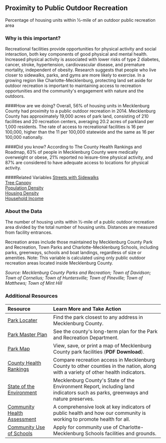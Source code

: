 ﻿## Proximity to Public Outdoor Recreation
Percentage of housing units within &#189;-mile of an outdoor public recreation area

### Why is this important?
Recreational facilities provide opportunities for physical activity and social interaction, both key components of good physical and mental health. Increased physical activity is associated with lower risks of type 2 diabetes, cancer, stroke, hypertension, cardiovascular disease, and premature mortality, independent of obesity. Research suggests that people who live closer to sidewalks, parks, and gyms are more likely to exercise. In a growing region like Charlotte-Mecklenburg, protecting land set aside for outdoor recreation is important to maintaining access to recreation opportunities and the community's engagement with nature and the outdoors. 

####How are we doing?
Overall, 56% of housing units in Mecklenburg County had proximity to a public outdoor recreation in 2014. Mecklenburg County has approximately 19,000 acres of park land, consisting of 210 facilities and 20 recreation centers, averaging 20.2 acres of parkland per 1,000 residents. The rate of access to recreational facilities is 16 per 100,000, higher than the 11 per 100,000 statewide and the same as 16 per 100,000 nationally.

####Did you know?
According to The County Health Rankings and Roadmap, 63% of people in Mecklenburg County were medically overweight or obese, 21% reported no leisure-time physical activity, and 87% are considered to have adequate access to locations for physical activity.

####Related Variables
<a href="javascript:void(0)" onclick="model.metricId = 'm70'">Streets with Sidewalks</a>  
<a href="javascript:void(0)" onclick="model.metricId = 'm3'">Tree Canopy</a>  
<a href="javascript:void(0)" onclick="model.metricId = 'm47'">Population Density</a>  
<a href="javascript:void(0)" onclick="model.metricId = 'm5'">Housing Density</a>  
<a href="javascript:void(0)" onclick="model.metricId = 'm37'">Household Income</a>  

### About the Data
The number of housing units within &#189;-mile of a public outdoor recreation area divided by the total number of housing units. Distances are measured from facility entrances.

Recreation areas include those maintained by Mecklenburg County Park and Recreation, Town Parks and Charlotte-Mecklenburg Schools, including parks, greenways, schools and boat landings, regardless of size or amenities. Note: This variable is calculated using only public outdoor recreation areas located inside Mecklenburg County.

_Source: Mecklenburg County Parks and Recreation; Town of Davidson; Town of Cornelius; Town of Huntersville; Town of Pineville; Town of Matthews; Town of Mint Hill_

### Additional Resources
|Resource | Learn More and Take Action | 
|:--- | :--- |
|[Park Locater](http://gis.mecklenburgcountync.gov/website/parklocator/)| Find the park closest to any address in Mecklenburg County.
|[Park Master Plan](http://charmeck.org/mecklenburg/county/ParkandRec/Parks/ParkPlanning/Pages/10YrPlan.aspx)| See the county's long-term plan for the Park and Recreation Department.
|[Park Map](http://charmeck.org/mecklenburg/county/ParkandRec/Athletics/YouthAthletics/golf/Documents/pr%20brochure%20map.pdf)| View, save, or print a map of Mecklenburg County park facilities (**PDF Download**).
|[County Health Rankings](http://www.countyhealthrankings.org/app/north-carolina/2014/rankings/mecklenburg/county/outcomes/overall/snapshot) |Compare recreation access in Mecklenburg County to other counties in the nation, along with a variety of other health indicators.
|[State of the Environment](http://charmeck.org/mecklenburg/county/LUESA/SOER/Pages/Land.aspx) |Mecklenburg County's State of the Environment Report, including land indicators such as parks, greenways and nature preserves.
|[Community Health Assessment](http://charmeck.org/mecklenburg/county/HealthDepartment/HealthStatistics/Pages/default.aspx) |A comprehensive look at key indicators of public health and how our community is working to promote health for all.
|[Community Use of Schools](http://www.cms.k12.nc.us/cmsdepartments/construction/communityuseofschools/Pages/default.aspx) |Apply for community use of Charlotte-Mecklenburg Schools facilities and grounds.